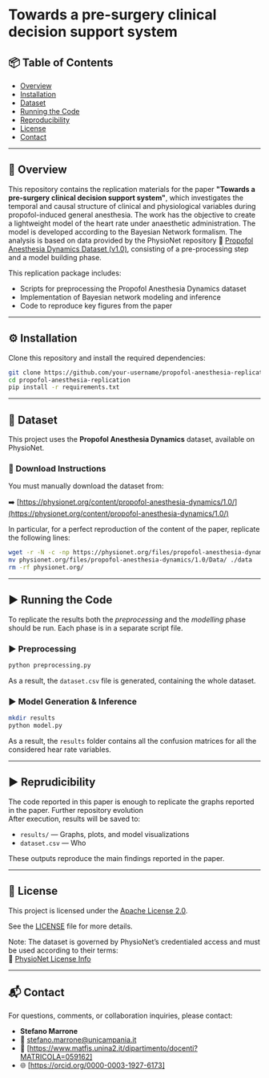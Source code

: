 # Towards a pre-surgery clinical decision support system

## 📦 Table of Contents

- [Overview](#overview)  
- [Installation](#-installation)  
- [Dataset](#dataset)  
- [Running the Code](#-running-the-code)  
- [Reproducibility](#reproducibility)  
- [License](#license)  
- [Contact](#contact)

---

## 🧠 Overview

This repository contains the replication materials for the paper **"Towards a pre-surgery clinical decision support 
system"**, which investigates the temporal and causal structure of clinical and physiological variables during  
propofol-induced general anesthesia. The work has the objective to create a lightweight model of the heart rate 
under anaesthetic administration. The model is developed according to the Bayesian Network formalism. The analysis 
is based on data provided by the PhysioNet repository
🔗 [Propofol Anesthesia Dynamics Dataset (v1.0)](https://physionet.org/content/propofol-anesthesia-dynamics/1.0/), 
consisting of a pre-processing step and a model building phase. 

This replication package includes:
- Scripts for preprocessing the Propofol Anesthesia Dynamics dataset  
- Implementation of Bayesian network modeling and inference  
- Code to reproduce key figures from the paper

---

## ⚙️ Installation
Clone this repository and install the required dependencies:

```bash
git clone https://github.com/your-username/propofol-anesthesia-replication.git
cd propofol-anesthesia-replication
pip install -r requirements.txt
```

---

## 📁 Dataset

This project uses the **Propofol Anesthesia Dynamics** dataset, available on PhysioNet.

### 🔽 Download Instructions

You must manually download the dataset from:

➡️ [https://physionet.org/content/propofol-anesthesia-dynamics/1.0/](https://physionet.org/content/propofol-anesthesia-dynamics/1.0/)

In particular, for a perfect reproduction of the content of the paper, replicate the following lines:

```bash
wget -r -N -c -np https://physionet.org/files/propofol-anesthesia-dynamics/1.0/
mv physionet.org/files/propofol-anesthesia-dynamics/1.0/Data/ ./data
rm -rf physionet.org/
```

---

## ▶️ Running the Code

To replicate the results both the *preprocessing* and the *modelling* phase should be run. Each phase is in a 
separate script file.

### ▶️ Preprocessing

```bash
python preprocessing.py
```

As a result, the `dataset.csv` file is generated, containing the whole dataset.


### ▶️ Model Generation & Inference

```bash
mkdir results
python model.py
```
As a result, the `results` folder contains all the confusion matrices for all the considered hear rate variables.

---


## ▶️ Reprudicibility

The code reported in this paper is enough to replicate the graphs reported in the paper. Further repository evolution  
After execution, results will be saved to:

- `results/` — Graphs, plots, and model visualizations  
- `dataset.csv` — Who  

These outputs reproduce the main findings reported in the paper.

---

## 📝 License

This project is licensed under the [Apache License 2.0](https://www.apache.org/licenses/LICENSE-2.0).

See the [LICENSE](./LICENSE-2.0.txt) file for more details.

Note: The dataset is governed by PhysioNet’s credentialed access and must be used according to their terms:  
📄 [PhysioNet License Info](https://physionet.org/about/licenses/)

---

## 📬 Contact

For questions, comments, or collaboration inquiries, please contact:

- **Stefano Marrone**  
- 📧 stefano.marrone@unicampania.it  
- 🏢 [https://www.matfis.unina2.it/dipartimento/docenti?MATRICOLA=059162]  
- 🌐 [https://orcid.org/0000-0003-1927-6173]
